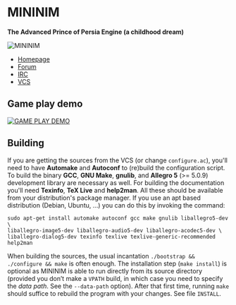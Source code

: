 # MININIM
**The Advanced Prince of Persia Engine (a childhood dream)**

![MININIM](http://oitofelix.github.io/mininim/mininim.png)

- [Homepage](http://oitofelix.github.io/mininim/)
- [Forum](http://forum.princed.org/viewforum.php?f=127)
- [IRC](irc://irc.freenode.net/mininim)
- [VCS](http://github.com/oitofelix/mininim/)

## Game play demo

[![GAME PLAY DEMO](https://img.youtube.com/vi/i8kXFLuZ8Io/0.jpg)](https://www.youtube.com/watch?v=i8kXFLuZ8Io)

## Building

If you are getting the sources from the VCS (or change
`configure.ac`), you'll need to have **Automake** and **Autoconf** to
(re)build the configuration script.  To build the binary **GCC**,
**GNU Make**, **gnulib**, and **Allegro 5** (>= 5.0.9) development
library are necessary as well.  For building the documentation you'll
need **Texinfo**, **TeX Live** and **help2man**.  All these should be
available from your distribution's package manager.  If you use an apt
based distribution (Debian, Ubuntu, ...) you can do this by invoking
the command:

```
sudo apt-get install automake autoconf gcc make gnulib liballegro5-dev \
liballegro-image5-dev liballegro-audio5-dev liballegro-acodec5-dev \
liballegro-dialog5-dev texinfo texlive texlive-generic-recommended help2man
```

When building the sources, the usual incantation `./bootstrap &&
./configure && make` is often enough. The installation step (`make
install`) is optional as MININIM is able to run directly from its
source directory (provided you don’t make a `VPATH` build, in which
case you need to specify the *data path*. See the `--data-path`
option).  After that first time, running `make` should suffice to
rebuild the program with your changes.  See file `INSTALL`.

